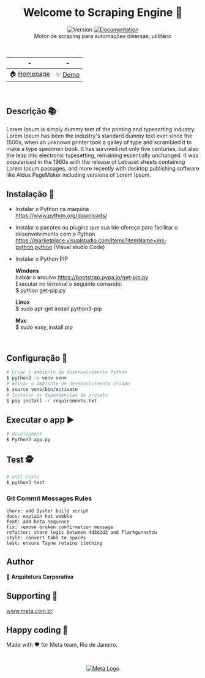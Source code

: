 
  <h1 align="center">Welcome to Scraping Engine 👋</h1>
<p align="center">
  <img alt="Version" src="https://img.shields.io/badge/version-1.0.0-blue.svg?cacheSeconds=2592000" />
  <a href="https://dev.azure.com/localiza/Arquitetura%20Corporativa/_git/Scraping%20Engine" target="_blank">
    <img alt="Documentation" src="https://img.shields.io/badge/documentation-yes-brightgreen.svg" />
  </a>
  <br/>
  Motor de scraping para automações diversas, utilitário
</p>  

  <br/>
  
   | - | - |
   | - | ------------ |
   |🏠 [Homepage](https://dev.azure.com/localiza/Arquitetura%20Corporativa/_git/Scraping%20Engine) |✨ [Demo](https://dev.azure.com/localiza/Arquitetura%20Corporativa/_git/Scraping%20Engine)|

  <br/>


## Descrição 📚

Lorem Ipsum is simply dummy text of the printing and typesetting industry. Lorem Ipsum has been the industry's standard dummy text ever since the 1500s, when an unknown printer took a galley of type and scrambled it to make a type specimen book. It has survived not only five centuries, but also the leap into electronic typesetting, remaining essentially unchanged. It was popularised in the 1960s with the release of Letraset sheets containing Lorem Ipsum passages, and more recently with desktop publishing software like Aldus PageMaker including versions of Lorem Ipsum.

## Instalação :minidisc:

 - Instalar o Python na maquina <br/>
 https://www.python.org/downloads/

- Instalar o pacotes ou plugins que sua Ide ofereça para facilitar o desenvolvimento com o Python
https://marketplace.visualstudio.com/items?itemName=ms-python.python (Visual studio Code)

- Instalar o Python PIP

    **Windons** <br/>
    baixar o arquivo https://bootstrap.pypa.io/get-pip.py <br/>
    Executar no terminal o seguinte comando: <br/>
    $ python get-pip.py

    **Linux** <br/>
    $ sudo apt-get install python3-pip

    **Mac** <br/>
    $ sudo easy_install pip
    
<br/>

## Configuração :wrench:
```bash
# Criar o ambiente de desenvolvimento Python
$ python3 -m venv venv
# Ativar o ambiente de desenvolvimento criado
$ source venv/bin/activate
# Instalar as dependencias do projeto
$ pip install -r requirements.txt
```

## Executar o app ▶

```bash
# development
$ Python3 app.py
```

## Test 🕵️

```bash
# unit tests
$ python3 test
```


### Git Commit Messages Rules

``` 
chore: add Oyster build script
docs: explain hat wobble
feat: add beta sequence
fix: remove broken confirmation message
refactor: share logic between 4d3d3d3 and flarhgunnstow
style: convert tabs to spaces
test: ensure Tayne retains clothing
```

## Author

👤 **Arquitetura Corporativa**


## Supporting 🍻
www.meta.com.br


## Happy coding 💯
Made with ❤️ for Meta team, Rio de Janeiro.


</br>

<p align="center">
  <a href="https://www.meta.com.br/" target="blank"><img src="https://www.meta.com.br/wp-content/uploads/2019/04/logo.png" alt="Meta Logo" /></a>
</p>
